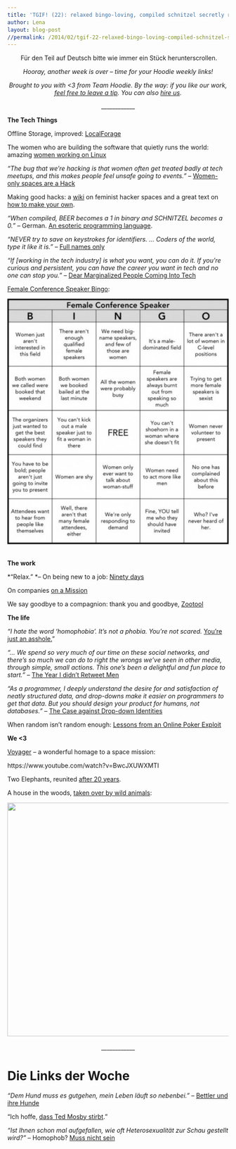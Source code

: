 ```yaml
---
title: 'TGIF! (22): relaxed bingo-loving, compiled schnitzel secretly running the world'
author: Lena
layout: blog-post
//permalink: /2014/02/tgif-22-relaxed-bingo-loving-compiled-schnitzel-secretly-running-the-world/
---
```

<p style="text-align: center;">
   Für den Teil auf Deutsch bitte wie immer ein Stück herunterscrollen.
</p>

<p style="text-align: center;">
  <em>Hooray, another week is over &#8211; time for your Hoodie weekly links!<br /> </em>
</p>

<p style="text-align: center;">
  <em>Brought to you with <3 from Team Hoodie. By the way: if you like our work, <a title="Leave  a Tip" href="https://www.gittip.com/hoodiehq/">feel free to leave a tip</a>. You can also <a href="http://thehoodiefirm.com">hire us</a>.</em>
</p>

<p style="text-align: center;">
  ____________
</p>

**The Tech Things**

Offline Storage, improved: [LocalForage][1]

The women who are building the software that quietly runs the world: amazing [women working on Linux][2]

*&#8220;The bug that we’re hacking is that women often get treated badly at tech meetups, and this makes people feel unsafe going to events.&#8221;* – [Women-only spaces are a Hack <!--more-->][3]

Making good hacks: a [wiki][4] on feminist hacker spaces and a great text on [how to make your own][5].

*&#8220;When compiled, BEER becomes a 1 in binary and SCHNITZEL becomes a 0.&#8221;* – German. [An esoteric programming language][6].

*&#8220;NEVER try to save on keystrokes for identifiers. &#8230; Coders of the world, type it like it is.&#8221;* – [Full names only][7]

*&#8220;If [working in the tech industry] is what you want, you can do it. If you&#8217;re curious and persistent, you can have the career you want in tech and no one can stop you.&#8221;* – [Dear Marginalized People Coming Into Tech][8]

[Female Conference Speaker Bingo][9]:

[<img class="aligncenter size-large wp-image-1152" alt="Female Conference Speaker Bingo" src="/dist1/blog/2014/02/Female-Conference-Speaker-Bingo-e1348511495522-425x470.jpg" width="799" />][9]
&nbsp;

**The work**

*&#8220;Relax.&#8221; *– On being new to a job: [Ninety days][10]

On companies [on a Mission][11]

We say goodbye to a compagnion: thank you and goodbye, [Zootool][12]

**The life**

*&#8220;I hate the word ‘homophobia’. It’s not a phobia. You’re not scared.* [You’re just an asshole.][13]&#8221;

*&#8220;&#8230; We spend so very much of our time on these social networks, and there’s so much we can do to right the wrongs we’ve seen in other media, through simple, small actions. This one’s been a delightful and fun place to start.&#8221;* – [The Year I didn&#8217;t Retweet Men][14]

*&#8220;As a programmer, I deeply understand the desire for and satisfaction of neatly structured data, and drop-downs make it easier on programmers to get that data. But you should design your product for humans, not databases.&#8221;* – [The Case against Drop-down Identities][15]

When random isn&#8217;t random enough: [Lessons from an Online Poker Exploit][16]

<p style="text-align: left;">
  <strong>We <3</strong>
</p>

<p style="text-align: left;">
  <a href="https://www.youtube.com/watch?v=BwcJXUWXMTI">Voyager</a> &#8211; a wonderful homage to a space mission:
</p>

<p style="text-align: left;">
  https://www.youtube.com/watch?v=BwcJXUWXMTI
</p>

<p style="text-align: left;">
  Two Elephants, reunited <a href="https://www.youtube.com/watch?v=lF8em4uPdCg">after 20 years</a>.
</p>



<p style="text-align: left;">
  A house in the woods, <a href="http://www.boredpanda.com/abandoned-house-animals-kai-fagerstrom/?image_id=abandoned-house-animals-kai-fagerstrom-22.jpg">taken over by wild animals</a>:
</p>

<p style="text-align: left;">
  <a href="http://www.boredpanda.com/abandoned-house-animals-kai-fagerstrom/?image_id=abandoned-house-animals-kai-fagerstrom-5.jpg" rel="lightbox[1135]" title="TGIF! (22): relaxed bingo-loving, compiled schnitzel secretly running the world"><img class="alignnone" alt="" src="http://bp3.uuuploads.com/abandoned-house-animals-kai-fagerstrom/abandoned-house-animals-kai-fagerstrom-5.jpg" width="605" height="531" /></a>
</p>

<p style="text-align: center;">
  ____________
</p>

<h1 style="text-align: left;">
  Die Links der Woche
</h1>

*&#8220;Dem Hund muss es gutgehen, mein Leben läuft so nebenbei.&#8221;* – [Bettler und ihre Hunde][17]

&#8220;Ich hoffe, [dass Ted Mosby stirbt][18].&#8221;

*&#8220;Ist Ihnen schon mal aufgefallen, wie oft Heterosexualität zur Schau gestellt wird?&#8221;* – Homophob? [Muss nicht sein][19]

 [1]: https://hacks.mozilla.org/2014/02/localforage-offline-storage-improved/
 [2]: http://www.businessinsider.com/women-in-linux-quietly-running-the-world-2014-2?utm_content=buffer93738&utm_medium=social&utm_source=twitter.com&utm_campaign=buffer
 [3]: https://medium.com/p/a548c1ed6728
 [4]: http://geekfeminism.wikia.com/wiki/Feminist_hackerspace_design_patterns
 [5]: http://modelviewculture.com/pieces/the-rise-of-feminist-hackerspaces-and-how-to-make-your-own
 [6]: http://esolangs.org/wiki/German
 [7]: http://jabberwocky.eu/2014/02/13/full-names-only/
 [8]: http://modelviewculture.com/pieces/dear-marginalized-people-coming-into-tech
 [9]: http://www.feministe.us/blog/archives/2012/09/24/why-arent-there-more-women-at-stem-conferences-this-time-its-statistical/female-conference-speaker-bingo/
 [10]: http://randsinrepose.com/archives/ninety-days/
 [11]: http://a16z.com/2014/02/11/on-a-mission/
 [12]: http://zootool.com/goodbye
 [13]: http://morningchorus.tumblr.com/post/23292129861/i-hate-the-word-homophobia-its-not-a-phobia-youre
 [14]: https://medium.com/p/79403a7eade1
 [15]: http://smarterware.org/7388/the-case-against-drop-down-identities
 [16]: http://www.lauradhamilton.com/random-lessons-online-poker-exploit
 [17]: http://sz-magazin.sueddeutsche.de/texte/anzeigen/41508/1/1
 [18]: http://seite2.wordpress.com/2014/01/21/ich-hoffe-dass-ted-mosby-stirbt/
 [19]: http://www.zeit.de/wissen/2014-02/homophobie-ursachen-folgen-akzeptanz
